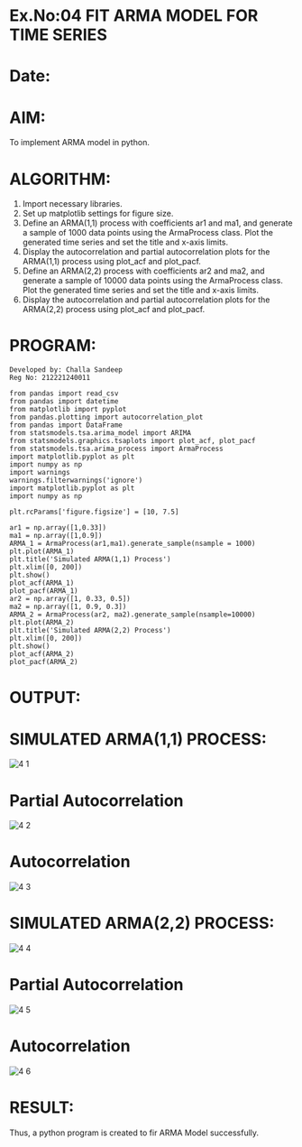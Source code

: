 # Ex.No:04   FIT ARMA MODEL FOR TIME SERIES
# Date:
# AIM:
To implement ARMA model in python.
# ALGORITHM:
1. Import necessary libraries.
2. Set up matplotlib settings for figure size.
3. Define an ARMA(1,1) process with coefficients ar1 and ma1, and generate a sample of 1000 data points using the ArmaProcess class. Plot the generated time series and set the title and x-axis limits.
4. Display the autocorrelation and partial autocorrelation plots for the ARMA(1,1) process using plot_acf and plot_pacf.
5. Define an ARMA(2,2) process with coefficients ar2 and ma2, and generate a sample of 10000 data points using the ArmaProcess class. Plot the generated time series and set the title and x-axis limits.
6. Display the autocorrelation and partial autocorrelation plots for the ARMA(2,2) process using plot_acf and plot_pacf.


# PROGRAM:
```
Developed by: Challa Sandeep
Reg No: 212221240011
```
~~~
from pandas import read_csv
from pandas import datetime
from matplotlib import pyplot
from pandas.plotting import autocorrelation_plot
from pandas import DataFrame
from statsmodels.tsa.arima_model import ARIMA
from statsmodels.graphics.tsaplots import plot_acf, plot_pacf
from statsmodels.tsa.arima_process import ArmaProcess
import matplotlib.pyplot as plt
import numpy as np
import warnings
warnings.filterwarnings('ignore')
import matplotlib.pyplot as plt
import numpy as np

plt.rcParams['figure.figsize'] = [10, 7.5]

ar1 = np.array([1,0.33])
ma1 = np.array([1,0.9])
ARMA_1 = ArmaProcess(ar1,ma1).generate_sample(nsample = 1000)
plt.plot(ARMA_1)
plt.title('Simulated ARMA(1,1) Process')
plt.xlim([0, 200])
plt.show()
plot_acf(ARMA_1)
plot_pacf(ARMA_1)
ar2 = np.array([1, 0.33, 0.5])
ma2 = np.array([1, 0.9, 0.3])
ARMA_2 = ArmaProcess(ar2, ma2).generate_sample(nsample=10000)
plt.plot(ARMA_2)
plt.title('Simulated ARMA(2,2) Process')
plt.xlim([0, 200])
plt.show()
plot_acf(ARMA_2)
plot_pacf(ARMA_2)
~~~
# OUTPUT:
# SIMULATED ARMA(1,1) PROCESS:

![4 1](https://github.com/shaikSameerbasha5404/TSA_EXP4/assets/118707756/0eba85f9-28cd-4a19-a160-9ce864819ea9)


# Partial Autocorrelation
![4 2](https://github.com/shaikSameerbasha5404/TSA_EXP4/assets/118707756/a05b48a6-ddf4-4cbc-87af-366b1f125595)

# Autocorrelation

![4 3](https://github.com/shaikSameerbasha5404/TSA_EXP4/assets/118707756/2ca4ba42-224d-4669-8849-be5cc4cb3821)


# SIMULATED ARMA(2,2) PROCESS:
![4 4](https://github.com/shaikSameerbasha5404/TSA_EXP4/assets/118707756/9bfc35bd-e28b-4b29-ab2e-e4f6fb0a1d31)

# Partial Autocorrelation

![4 5](https://github.com/shaikSameerbasha5404/TSA_EXP4/assets/118707756/399afcea-136e-4c6c-8a31-3223599f2b97)


# Autocorrelation
![4 6](https://github.com/shaikSameerbasha5404/TSA_EXP4/assets/118707756/723c880b-9823-48a0-a289-7ca79ab9f2fe)

# RESULT:
Thus, a python program is created to fir ARMA Model successfully.
